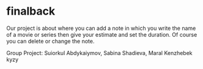 # finalback

Our project is about where you can add a note in which you write the name of a movie or series then give your estimate and set the duration. Of course you can delete or change the note.

Group Project: Suiorkul Abdykaiymov, Sabina Shadieva, Maral Kenzhebek kyzy
